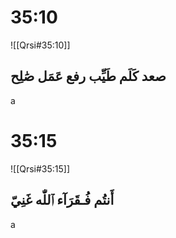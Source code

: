 
# 35:10
![[Qrsi#35:10]]
## صعد كَلَم طَيِّب رفع عَمَل صَٰلِح
a
# 35:15
![[Qrsi#35:15]]
## أَنتُم فُـقَرَآء ٱللّٰه غَنِيّ
a
